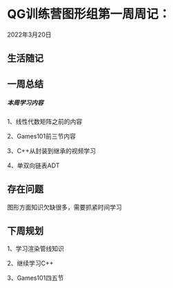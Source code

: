 # QG训练营图形组第一周周记：
2022年3月20日

## 生活随记



## 一周总结

##### 本周学习内容

1、线性代数矩阵之前的内容

2、Games101前三节内容

3、C++从封装到继承的视频学习

4、单双向链表ADT

## 存在问题

图形方面知识欠缺很多，需要抓紧时间学习

## 下周规划

1、学习渲染管线知识

2、继续学习C++

3、Games101四五节
